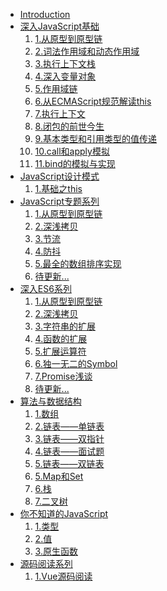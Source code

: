 <!--
 * @desc:
 * @Author: 余光
 * @Email: webbj97@163.com
 * @Date: 2019-11-21 17:45:26
 -->
* [Introduction](README.md)
* [深入JavaScript基础](Blog-深入js读后感/summary.md)
    1. [1.从原型到原型链](Blog-深入js读后感/1.从原型到原型链.md)
    2. [2.词法作用域和动态作用域](Blog-深入js读后感/2.词法作用域和动态作用域.md)
    3. [3.执行上下文栈](Blog-深入js读后感/3.执行上下文栈.md)
    4. [4.深入变量对象](Blog-深入js读后感/4.深入变量对象.md)
    5. [5.作用域链](Blog-深入js读后感/5.作用域链.md)
    6. [6.从ECMAScript规范解读this](Blog-深入js读后感/6.从ECMAScript规范解读this.md)
    7. [7.执行上下文](Blog-深入js读后感/7.执行上下文.md)
    8. [8.闭包的前世今生](Blog-深入js读后感/8.闭包的前世今生.md)
    9. [9.基本类型和引用类型的值传递](Blog-深入js读后感/9.基本类型和引用类型的值传递.md)
    10. [10.call和apply模拟](Blog-深入js读后感/10.call和apply模拟.md)
    11. [11.bind的模拟与实现](Blog-深入js读后感/11.bind的模拟与实现.md)
* [JavaScript设计模式](JavaScript设计模式/READ.md)
    1. [1.基础之this](JavaScript设计模式/1.this.md)
* [JavaScript专题系列](Blog-专题/summary.md)
    1. [1.从原型到原型链](Blog-专题/1.数组去重问题.md)
    2. [2.深浅拷贝](Blog-专题/copy.md)
    3. [3.节流](Blog-专题/3.节流问题.md)
    4. [4.防抖](Blog-专题/4.防抖问题.md)
    5. [5.最全的数组排序实现](Blog-专题/sort.md)
    6. [待更新...]()
* [深入ES6系列](ES6/summary.md)
    1. [1.从原型到原型链](ES6/basis/1.let和const命令.md)
    2. [2.深浅拷贝](ES6/basis/2.变量的解构赋值.md)
    3. [3.字符串的扩展](ES6/basis/3.字符串的扩展.md)
    4. [4.函数的扩展](ES6/basis/4.函数的扩展.md)
    5. [5.扩展运算符](ES6/basis/5.扩展运算符.md)
    6. [6.独一无二的Symbol](ES6/basis/6.独一无二的Symbol)
    7. [7.Promise浅谈](ES6/basis/7.Promise浅谈)
    8. [待更新...]()
* [算法与数据结构](algorithms/algorithms.md)
    1. [1.数组](algorithms/1.数组md)
    2. [2.链表——单链表](algorithms/链表1.md)
    3. [3.链表——双指针](algorithms/链表2.md)
    4. [4.链表——面试题](algorithms/链表3.md)
    4. [5.链表——双链表](algorithms/链表4.md)
    5. [5.Map和Set](algorithms/3.Map和Set.md)
    6. [6.栈](algorithms/4.栈.md)
    7. [7.二叉树](algorithms/5.二叉树.md)
* [你不知道的JavaScript](unknowJs/summary.md)
    1. [1.类型](unknowJs/mid/mid-1.md)
    2. [2.值](unknowJs/mid/mid-2.md)
    3. [3.原生函数](unknowJs/mid/mid-3.md)
* [源码阅读系列](sourceCode/sourceCode.md)
    1. [1.Vue源码阅读]()
